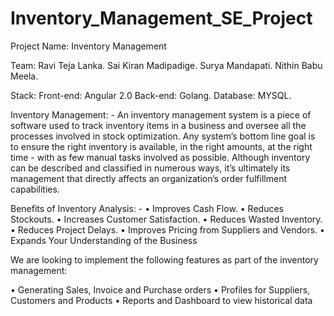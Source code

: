 # Inventory_Management_SE_Project

Project Name: Inventory Management

Team:
Ravi Teja Lanka.
Sai Kiran Madipadige.
Surya Mandapati.
Nithin Babu Meela.

Stack:
Front-end: Angular 2.0
Back-end: Golang.
Database: MYSQL.

Inventory Management: -
An inventory management system is a piece of software used to track inventory items in a business and oversee all the processes involved in stock optimization. Any system’s bottom line goal is to ensure the right inventory is available, in the right amounts, at the right time - with as few manual tasks involved as possible.
Although inventory can be described and classified in numerous ways, it’s ultimately its management that directly affects an organization’s order fulfillment capabilities.

Benefits of Inventory Analysis: -
• Improves Cash Flow.
• Reduces Stockouts.
• Increases Customer Satisfaction.
• Reduces Wasted Inventory.
• Reduces Project Delays.
• Improves Pricing from Suppliers and Vendors.
• Expands Your Understanding of the Business

We are looking to implement the following features as part of the inventory management:

• Generating Sales, Invoice and Purchase orders
• Profiles for Suppliers, Customers and Products
• Reports and Dashboard to view historical data
